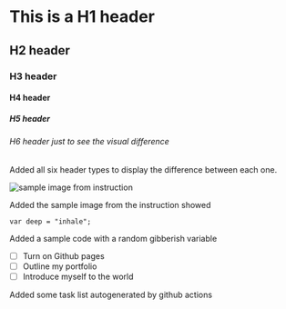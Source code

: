 # This is a H1 header
## H2 header
### H3 header
#### H4 header
##### H5 header
###### H6 header just to see the visual difference

Added all six header types to display the difference between each one.


![sample image from instruction](https://octodex.github.com/images/yaktocat.png)

Added the sample image from the instruction showed


```
var deep = "inhale";
```

Added a sample code with a random gibberish variable


- [ ] Turn on Github pages
- [ ] Outline my portfolio
- [ ] Introduce myself to the world

Added some task list autogenerated by github actions


